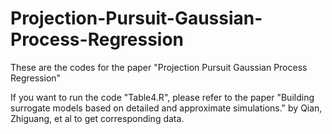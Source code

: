 # Projection-Pursuit-Gaussian-Process-Regression
These are the codes for the paper "Projection Pursuit Gaussian Process Regression"

If you want to run the code "Table4.R", please refer to the paper "Building surrogate models based on detailed and approximate simulations." by Qian, Zhiguang, et al to get corresponding data.
